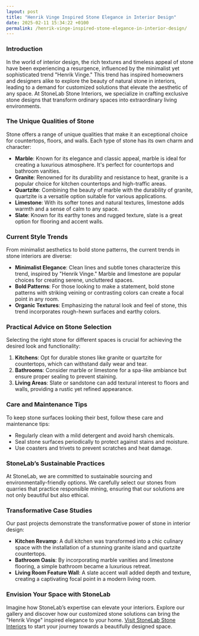 ```yaml
---
layout: post
title: "Henrik Vinge Inspired Stone Elegance in Interior Design"
date: 2025-02-11 15:34:22 +0100
permalink: /henrik-vinge-inspired-stone-elegance-in-interior-design/
---
```



### Introduction

In the world of interior design, the rich textures and timeless appeal of stone have been experiencing a resurgence, influenced by the minimalist yet sophisticated trend "Henrik Vinge." This trend has inspired homeowners and designers alike to explore the beauty of natural stone in interiors, leading to a demand for customized solutions that elevate the aesthetic of any space. At StoneLab Stone Interiors, we specialize in crafting exclusive stone designs that transform ordinary spaces into extraordinary living environments. 

### The Unique Qualities of Stone

Stone offers a range of unique qualities that make it an exceptional choice for countertops, floors, and walls. Each type of stone has its own charm and character:

- **Marble**: Known for its elegance and classic appeal, marble is ideal for creating a luxurious atmosphere. It's perfect for countertops and bathroom vanities.
- **Granite**: Renowned for its durability and resistance to heat, granite is a popular choice for kitchen countertops and high-traffic areas.
- **Quartzite**: Combining the beauty of marble with the durability of granite, quartzite is a versatile option suitable for various applications.
- **Limestone**: With its softer tones and natural textures, limestone adds warmth and a sense of calm to any space.
- **Slate**: Known for its earthy tones and rugged texture, slate is a great option for flooring and accent walls.

### Current Style Trends

From minimalist aesthetics to bold stone patterns, the current trends in stone interiors are diverse:

- **Minimalist Elegance**: Clean lines and subtle tones characterize this trend, inspired by "Henrik Vinge." Marble and limestone are popular choices for creating serene, uncluttered spaces.
- **Bold Patterns**: For those looking to make a statement, bold stone patterns with striking veining or contrasting colors can create a focal point in any room.
- **Organic Textures**: Emphasizing the natural look and feel of stone, this trend incorporates rough-hewn surfaces and earthy colors.

### Practical Advice on Stone Selection

Selecting the right stone for different spaces is crucial for achieving the desired look and functionality:

1. **Kitchens**: Opt for durable stones like granite or quartzite for countertops, which can withstand daily wear and tear.
2. **Bathrooms**: Consider marble or limestone for a spa-like ambiance but ensure proper sealing to prevent staining.
3. **Living Areas**: Slate or sandstone can add textural interest to floors and walls, providing a rustic yet refined appearance.

### Care and Maintenance Tips

To keep stone surfaces looking their best, follow these care and maintenance tips:

- Regularly clean with a mild detergent and avoid harsh chemicals.
- Seal stone surfaces periodically to protect against stains and moisture.
- Use coasters and trivets to prevent scratches and heat damage.

### StoneLab’s Sustainable Practices

At StoneLab, we are committed to sustainable sourcing and environmentally-friendly options. We carefully select our stones from quarries that practice responsible mining, ensuring that our solutions are not only beautiful but also ethical.

### Transformative Case Studies

Our past projects demonstrate the transformative power of stone in interior design:

- **Kitchen Revamp**: A dull kitchen was transformed into a chic culinary space with the installation of a stunning granite island and quartzite countertops.
- **Bathroom Oasis**: By incorporating marble vanities and limestone flooring, a simple bathroom became a luxurious retreat.
- **Living Room Feature Wall**: A slate accent wall added depth and texture, creating a captivating focal point in a modern living room.

### Envision Your Space with StoneLab

Imagine how StoneLab’s expertise can elevate your interiors. Explore our gallery and discover how our customized stone solutions can bring the "Henrik Vinge" inspired elegance to your home. [Visit StoneLab Stone Interiors](https://stonelab.se) to start your journey towards a beautifully designed space.